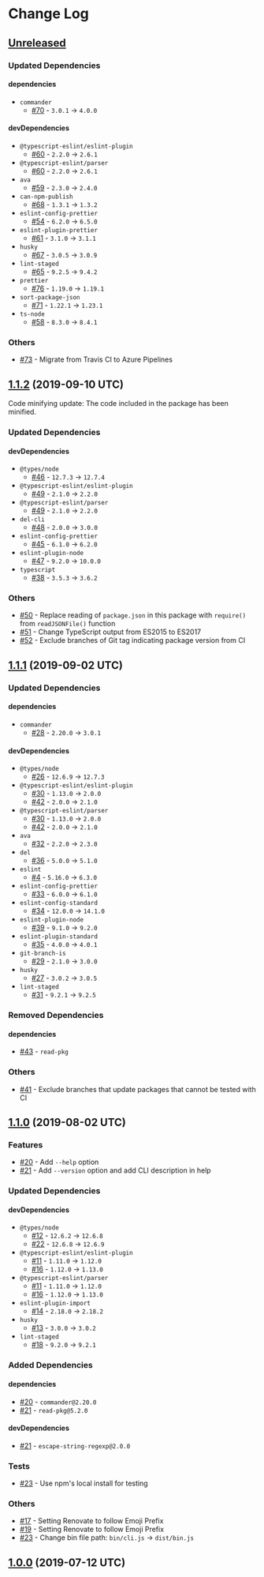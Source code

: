 # Change Log

## [Unreleased]

### Updated Dependencies

#### dependencies

* `commander`
    * [#70] - `3.0.1` -> `4.0.0`

#### devDependencies

* `@typescript-eslint/eslint-plugin`
    * [#60] - `2.2.0` -> `2.6.1`
* `@typescript-eslint/parser`
    * [#60] - `2.2.0` -> `2.6.1`
* `ava`
    * [#59] - `2.3.0` -> `2.4.0`
* `can-npm-publish`
    * [#68] - `1.3.1` -> `1.3.2`
* `eslint-config-prettier`
    * [#54] - `6.2.0` -> `6.5.0`
* `eslint-plugin-prettier`
    * [#61] - `3.1.0` -> `3.1.1`
* `husky`
    * [#67] - `3.0.5` -> `3.0.9`
* `lint-staged`
    * [#65] - `9.2.5` -> `9.4.2`
* `prettier`
    * [#76] - `1.19.0` -> `1.19.1`
* `sort-package-json`
    * [#71] - `1.22.1` -> `1.23.1`
* `ts-node`
    * [#58] - `8.3.0` -> `8.4.1`

### Others

* [#73] - Migrate from Travis CI to Azure Pipelines

[Unreleased]: https://github.com/sounisi5011/package-version-git-tag/compare/v1.1.2...HEAD
[#54]: https://github.com/sounisi5011/package-version-git-tag/pull/54
[#58]: https://github.com/sounisi5011/package-version-git-tag/pull/58
[#59]: https://github.com/sounisi5011/package-version-git-tag/pull/59
[#60]: https://github.com/sounisi5011/package-version-git-tag/pull/60
[#61]: https://github.com/sounisi5011/package-version-git-tag/pull/61
[#65]: https://github.com/sounisi5011/package-version-git-tag/pull/65
[#67]: https://github.com/sounisi5011/package-version-git-tag/pull/67
[#68]: https://github.com/sounisi5011/package-version-git-tag/pull/68
[#70]: https://github.com/sounisi5011/package-version-git-tag/pull/70
[#71]: https://github.com/sounisi5011/package-version-git-tag/pull/71
[#73]: https://github.com/sounisi5011/package-version-git-tag/pull/73
[#76]: https://github.com/sounisi5011/package-version-git-tag/pull/76

## [1.1.2] (2019-09-10 UTC)

Code minifying update: The code included in the package has been minified.

### Updated Dependencies

#### devDependencies

* `@types/node`
    * [#46] - `12.7.3` -> `12.7.4`
* `@typescript-eslint/eslint-plugin`
    * [#49] - `2.1.0` -> `2.2.0`
* `@typescript-eslint/parser`
    * [#49] - `2.1.0` -> `2.2.0`
* `del-cli`
    * [#48] - `2.0.0` -> `3.0.0`
* `eslint-config-prettier`
    * [#45] - `6.1.0` -> `6.2.0`
* `eslint-plugin-node`
    * [#47] - `9.2.0` -> `10.0.0`
* `typescript`
    * [#38] - `3.5.3` -> `3.6.2`

### Others

* [#50] - Replace reading of `package.json` in this package with `require()` from `readJSONFile()` function
* [#51] - Change TypeScript output from ES2015 to ES2017
* [#52] - Exclude branches of Git tag indicating package version from CI

[1.1.2]: https://github.com/sounisi5011/package-version-git-tag/compare/v1.1.1...v1.1.2
[#38]: https://github.com/sounisi5011/package-version-git-tag/pull/38
[#45]: https://github.com/sounisi5011/package-version-git-tag/pull/45
[#46]: https://github.com/sounisi5011/package-version-git-tag/pull/46
[#47]: https://github.com/sounisi5011/package-version-git-tag/pull/47
[#48]: https://github.com/sounisi5011/package-version-git-tag/pull/48
[#49]: https://github.com/sounisi5011/package-version-git-tag/pull/49
[#50]: https://github.com/sounisi5011/package-version-git-tag/pull/50
[#51]: https://github.com/sounisi5011/package-version-git-tag/pull/51
[#52]: https://github.com/sounisi5011/package-version-git-tag/pull/52

## [1.1.1] (2019-09-02 UTC)

### Updated Dependencies

#### dependencies

* `commander`
    * [#28] - `2.20.0` -> `3.0.1`

#### devDependencies

* `@types/node`
    * [#26] - `12.6.9` -> `12.7.3`
* `@typescript-eslint/eslint-plugin`
    * [#30] - `1.13.0` -> `2.0.0`
    * [#42] - `2.0.0` -> `2.1.0`
* `@typescript-eslint/parser`
    * [#30] - `1.13.0` -> `2.0.0`
    * [#42] - `2.0.0` -> `2.1.0`
* `ava`
    * [#32] - `2.2.0` -> `2.3.0`
* `del`
    * [#36] - `5.0.0` -> `5.1.0`
* `eslint`
    * [#4] - `5.16.0` -> `6.3.0`
* `eslint-config-prettier`
    * [#33] - `6.0.0` -> `6.1.0`
* `eslint-config-standard`
    * [#34] - `12.0.0` -> `14.1.0`
* `eslint-plugin-node`
    * [#39] - `9.1.0` -> `9.2.0`
* `eslint-plugin-standard`
    * [#35] - `4.0.0` -> `4.0.1`
* `git-branch-is`
    * [#29] - `2.1.0` -> `3.0.0`
* `husky`
    * [#27] - `3.0.2` -> `3.0.5`
* `lint-staged`
    * [#31] - `9.2.1` -> `9.2.5`

### Removed Dependencies

#### dependencies

* [#43] - `read-pkg`

### Others

* [#41] - Exclude branches that update packages that cannot be tested with CI

[1.1.1]: https://github.com/sounisi5011/package-version-git-tag/compare/v1.1.0...v1.1.1
[#4]:  https://github.com/sounisi5011/package-version-git-tag/pull/4
[#26]: https://github.com/sounisi5011/package-version-git-tag/pull/26
[#27]: https://github.com/sounisi5011/package-version-git-tag/pull/27
[#28]: https://github.com/sounisi5011/package-version-git-tag/pull/28
[#29]: https://github.com/sounisi5011/package-version-git-tag/pull/29
[#30]: https://github.com/sounisi5011/package-version-git-tag/pull/30
[#31]: https://github.com/sounisi5011/package-version-git-tag/pull/31
[#32]: https://github.com/sounisi5011/package-version-git-tag/pull/32
[#33]: https://github.com/sounisi5011/package-version-git-tag/pull/33
[#34]: https://github.com/sounisi5011/package-version-git-tag/pull/34
[#35]: https://github.com/sounisi5011/package-version-git-tag/pull/35
[#36]: https://github.com/sounisi5011/package-version-git-tag/pull/36
[#39]: https://github.com/sounisi5011/package-version-git-tag/pull/39
[#41]: https://github.com/sounisi5011/package-version-git-tag/pull/41
[#42]: https://github.com/sounisi5011/package-version-git-tag/pull/42
[#43]: https://github.com/sounisi5011/package-version-git-tag/pull/43

## [1.1.0] (2019-08-02 UTC)

### Features

* [#20] - Add `--help` option
* [#21] - Add `--version` option and add CLI description in help

### Updated Dependencies

#### devDependencies

* `@types/node`
    * [#12] - `12.6.2` -> `12.6.8`
    * [#22] - `12.6.8` -> `12.6.9`
* `@typescript-eslint/eslint-plugin`
    * [#11] - `1.11.0` -> `1.12.0`
    * [#16] - `1.12.0` -> `1.13.0`
* `@typescript-eslint/parser`
    * [#11] - `1.11.0` -> `1.12.0`
    * [#16] - `1.12.0` -> `1.13.0`
* `eslint-plugin-import`
    * [#14] - `2.18.0` -> `2.18.2`
* `husky`
    * [#13] - `3.0.0` -> `3.0.2`
* `lint-staged`
    * [#18] - `9.2.0` -> `9.2.1`

### Added Dependencies

#### dependencies

* [#20] - `commander@2.20.0`
* [#21] - `read-pkg@5.2.0`

#### devDependencies

* [#21] - `escape-string-regexp@2.0.0`

### Tests

* [#23] - Use npm's local install for testing

### Others

* [#17] - Setting Renovate to follow Emoji Prefix
* [#19] - Setting Renovate to follow Emoji Prefix
* [#23] - Change bin file path: `bin/cli.js` -> `dist/bin.js`

[1.1.0]: https://github.com/sounisi5011/package-version-git-tag/compare/v1.0.0...v1.1.0
[#11]: https://github.com/sounisi5011/package-version-git-tag/pull/11
[#12]: https://github.com/sounisi5011/package-version-git-tag/pull/12
[#13]: https://github.com/sounisi5011/package-version-git-tag/pull/13
[#14]: https://github.com/sounisi5011/package-version-git-tag/pull/14
[#16]: https://github.com/sounisi5011/package-version-git-tag/pull/16
[#17]: https://github.com/sounisi5011/package-version-git-tag/pull/17
[#18]: https://github.com/sounisi5011/package-version-git-tag/pull/18
[#19]: https://github.com/sounisi5011/package-version-git-tag/pull/19
[#20]: https://github.com/sounisi5011/package-version-git-tag/pull/20
[#21]: https://github.com/sounisi5011/package-version-git-tag/pull/21
[#22]: https://github.com/sounisi5011/package-version-git-tag/pull/22
[#23]: https://github.com/sounisi5011/package-version-git-tag/pull/23

## [1.0.0] (2019-07-12 UTC)

[1.0.0]: https://github.com/sounisi5011/package-version-git-tag/compare/v0.0.0...v1.0.0
